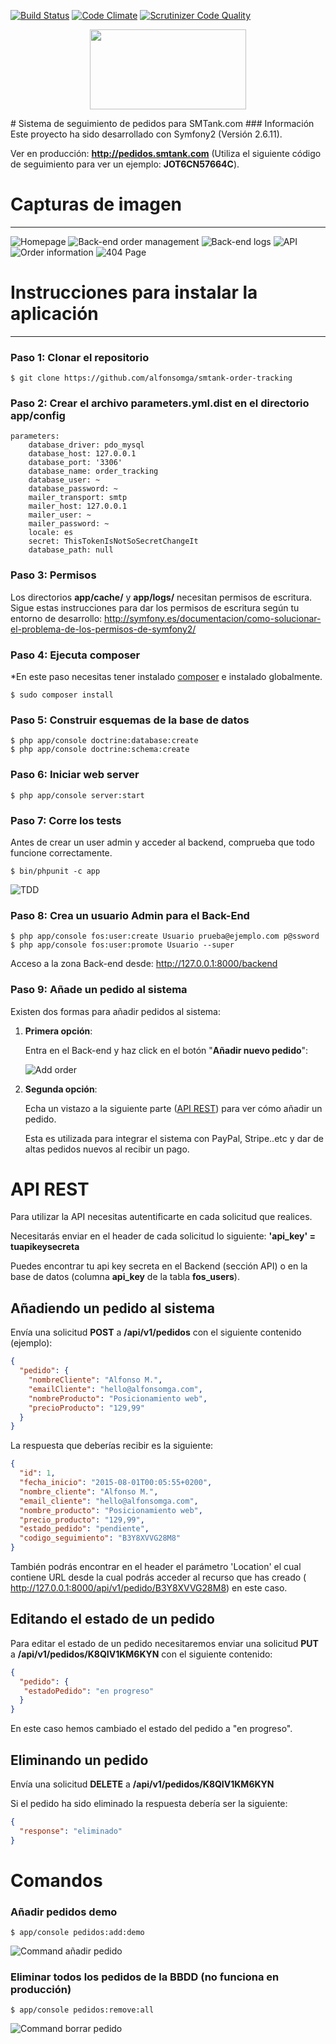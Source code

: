 [![Build Status](https://travis-ci.org/alfonsomga/smtank-order-tracking.svg?branch=master)](https://travis-ci.org/alfonsomga/smtank-order-tracking) [![Code Climate](https://codeclimate.com/github/alfonsomga/smtank-order-tracking/badges/gpa.svg)](https://codeclimate.com/github/alfonsomga/smtank-order-tracking)
[![Scrutinizer Code Quality](https://scrutinizer-ci.com/g/alfonsomga/smtank-order-tracking/badges/quality-score.png?b=prod)](https://scrutinizer-ci.com/g/alfonsomga/smtank-order-tracking/?branch=prod)
<p align="center"><img width="250" height="128" src="http://i.imgur.com/AtFS9Ie.png"/></p>
# Sistema de seguimiento de pedidos para SMTank.com
### Información
Este proyecto ha sido desarrollado con Symfony2 (Versión 2.6.11).


Ver en producción: **http://pedidos.smtank.com** (Utiliza el siguiente código de seguimiento para ver un ejemplo: **JOT6CN57664C**).
# Capturas de imagen
---------------------------------

![Homepage](http://i.imgur.com/cokxVgl.png)
![Back-end order management](https://i.imgur.com/0RmhVgF.png)
![Back-end logs](https://i.imgur.com/saoptIY.png)
![API](https://i.imgur.com/HZ5DTOI.png)
![Order information](http://i.imgur.com/Jl6UF0N.png)
![404 Page](http://i.imgur.com/BevHFhK.png)



# Instrucciones para instalar la aplicación
----------------------
### Paso 1: Clonar el repositorio
```
$ git clone https://github.com/alfonsomga/smtank-order-tracking
```
### Paso 2: Crear el archivo parameters.yml.dist en el directorio app/config
```
parameters:
    database_driver: pdo_mysql
    database_host: 127.0.0.1
    database_port: '3306'
    database_name: order_tracking
    database_user: ~
    database_password: ~
    mailer_transport: smtp
    mailer_host: 127.0.0.1
    mailer_user: ~
    mailer_password: ~
    locale: es
    secret: ThisTokenIsNotSoSecretChangeIt
    database_path: null
```
### Paso 3: Permisos
Los directorios **app/cache/** y **app/logs/** necesitan permisos de escritura.
Sigue estas instrucciones para dar los permisos de escritura según tu entorno de desarrollo: http://symfony.es/documentacion/como-solucionar-el-problema-de-los-permisos-de-symfony2/
### Paso 4: Ejecuta composer
*En este paso necesitas tener instalado [composer](https://getcomposer.org/download/) e instalado globalmente.
```
$ sudo composer install
```
### Paso 5: Construir esquemas de la base de datos
```
$ php app/console doctrine:database:create
$ php app/console doctrine:schema:create
```
### Paso 6: Iniciar web server
```
$ php app/console server:start
```
### Paso 7: Corre los tests
Antes de crear un user admin y acceder al backend, comprueba que todo funcione correctamente.
```
$ bin/phpunit -c app
```
![TDD](https://i.imgur.com/V8YwmhO.png)
### Paso 8: Crea un usuario Admin para el Back-End
```
$ php app/console fos:user:create Usuario prueba@ejemplo.com p@ssword
$ php app/console fos:user:promote Usuario --super
```
Acceso a la zona Back-end desde: http://127.0.0.1:8000/backend
### Paso 9: Añade un pedido al sistema
Existen dos formas para añadir pedidos al sistema:

1. **Primera opción**:

    Entra en el Back-end y haz click en el botón "**Añadir nuevo pedido**":
    
    ![Add order](https://i.imgur.com/E2C3SNp.png)
    
2. **Segunda opción**:

    Echa un vistazo a la siguiente parte (<a href="#api-rest">API REST</a>) para ver cómo añadir un pedido.
    
    Esta es utilizada para integrar el sistema con PayPal, Stripe..etc y dar de altas pedidos nuevos al recibir
    un pago.
    
# API REST
Para utilizar la API necesitas autentificarte en cada solicitud que realices.

Necesitarás enviar en el header de cada solicitud lo siguiente: **'api_key' = tuapikeysecreta**

Puedes encontrar tu api key secreta en el Backend (sección API) o en la base de datos (columna **api_key** de la tabla **fos_users**).
## Añadiendo un pedido al sistema
Envía una solicitud **POST** a **/api/v1/pedidos** con el siguiente contenido (ejemplo):
```json
{
  "pedido": {
    "nombreCliente": "Alfonso M.",
    "emailCliente": "hello@alfonsomga.com",
    "nombreProducto": "Posicionamiento web",
    "precioProducto": "129,99"
  }
}
```
La respuesta que deberías recibir es la siguiente:
```json
{
  "id": 1,
  "fecha_inicio": "2015-08-01T00:05:55+0200",
  "nombre_cliente": "Alfonso M.",
  "email_cliente": "hello@alfonsomga.com",
  "nombre_producto": "Posicionamiento web",
  "precio_producto": "129,99",
  "estado_pedido": "pendiente",
  "codigo_seguimiento": "B3Y8XVVG28M8"
}
```
También podrás encontrar en el header el parámetro 'Location' el cual contiene URL desde la cual 
podrás acceder al recurso que has creado ( http://127.0.0.1:8000/api/v1/pedido/B3Y8XVVG28M8) en este caso.
## Editando el estado de un pedido
Para editar el estado de un pedido necesitaremos enviar una solicitud **PUT** a 
**/api/v1/pedidos/K8QIV1KM6KYN** con el siguiente contenido:
```json
{
  "pedido": {
   "estadoPedido": "en progreso"
  }
}
```
En este caso hemos cambiado el estado del pedido a "en progreso".
## Eliminando un pedido
Envía una solicitud **DELETE** a **/api/v1/pedidos/K8QIV1KM6KYN**

Si el pedido ha sido eliminado la respuesta debería ser la siguiente:
```json
{
  "response": "eliminado"
}
```
# Comandos
### Añadir pedidos demo
```command
$ app/console pedidos:add:demo
```
![Command añadir pedido](https://i.imgur.com/LfLyu8f.png)
### Eliminar todos los pedidos de la BBDD (no funciona en producción)
```command
$ app/console pedidos:remove:all
```
![Command borrar pedido](https://i.imgur.com/NVIJAGw.png)

